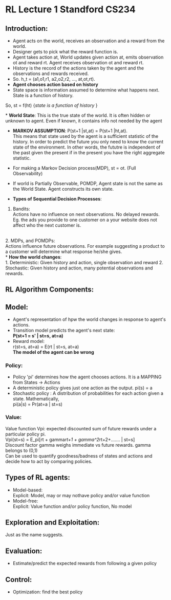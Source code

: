 # RL Lecture 1 Standford CS234

## Introduction:

* Agent acts on the world, receives an observation and a reward from the world.
* Designer gets to pick what the reward function is.
* Agent takes action at, World updates given action at, emits observation ot and reward rt. Agent receives observation ot and reward rt.
* History is the record of the actions taken by the agent and the observations and rewards received. 
* So. h_t = (a1,o1,r1, a2,o2,r2, ..., at,ot,rt).
* <b>Agent chooses action based on history</b>
* State space is information assumed to determine what happens next. State is a function of history. 
<p>So, st = f(ht) {<i>state is a function of history</i> }</p>
* <b>World State</b>: This is the true state of the world. It is often hidden or unknown to agent. Even if known, it contains info not needed by the agent

* <b>MARKOV ASSUMPTION</b>:
P(st+1 |st,at) = P(st+1 |ht,at).<br>
This means that state used by the agent is a sufficient statistic of the history. In order to predict the future you only need to know the current state of the environment. In other words, the fututre is independent of the past given the present if in the present you have the right aggregate statistic.
* For making a Markov Decision process(MDP), st = ot. (Full Observability)
* If world is Partially Observable, POMDP, Agent state is not the same as the World State. Agent constructs its own state.

* <b>Types of Sequential Decision Processes</b>:
1. Bandits: <br>
Actions have no influence on next observations. No delayed rewards. Eg. the ads you provide to one customer on a your website does not affect who the next customer is.
<br>
2. MDPs, and POMDPs: <br>
Actions influence future observations. For example suggesting a product to a customer will determine what response he/she gives.
<br>
* <b>How the world changes</b>:<br>
1. Deterministic: Given history and action, single observation and reward 
2. Stochastic: Given history and action, many potential observations and rewards.

## RL Algorithm Components:
## Model:<br>
* Agent's representation of hpw the world changes in response to agent's actions.<br>
* Transition model predicts the agent's next state:<br>
<b>P(st+1 = s' | st=s, at=a)<br></b>
* Reward model:<br>
r(st=s, at=a) = E(rt | st=s, at=a)
<br><b>The model of the agent can be wrong</b><br>

### Policy:
* Policy 'pi' determines how the agent chooses actions. It is a MAPPING from States -> Actions
* A deterministic policy gives just one action as the output. pi(s) = a
* Stochastic policy : A distribution of probabilities for each action given a state. Mathematically, <br>
pi(a|s) = Pr(at=a | st=s)

### Value:
Value function Vpi: expected discounted sum of future rewards under a particular policy pi.<br>
Vpi(st=s) = E_pi[rt + gamma*rt+1 + gamma^2*rt+2+....... | st=s]<br>
Discount factor gamma weighs immediate vs future rewards. gamma belongs to (0,1)<br>
Can be used to quantify goodness/badness of states and actions and decide how to act by comparing policies.

## Types of RL agents:
* Model-based:<br>
Explicit: Model, may or may nothave policy and/or value function
* Model-free:<br>
Explicit: Value function and/or policy function, No model

## Exploration and Exploitation:
Just as the name suggests.

## Evaluation:
* Estimate/predict the expected rewards from following a given policy

## Control:
* Optimization: find the best policy
